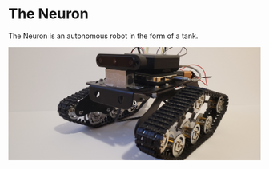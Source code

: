 # The Neuron
The Neuron is an autonomous robot in the form of a tank.

![Neuron](/images/neuron.jpg)
